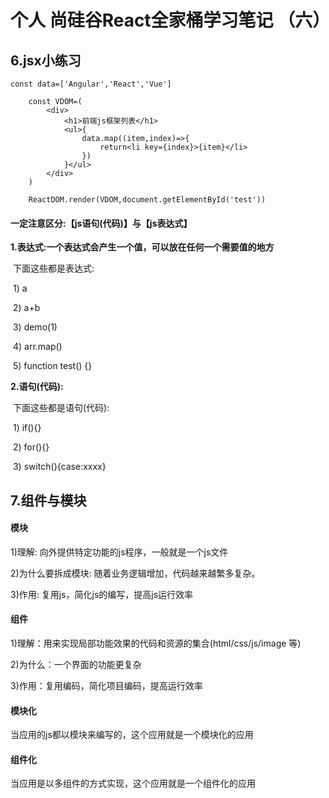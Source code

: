 # 个人 尚硅谷React全家桶学习笔记 （六）

## 6.jsx小练习

	const data=['Angular','React','Vue']
		
		const VDOM=(
			<div>
				<h1>前端js框架列表</h1>
				<ul>{
					data.map((item,index)=>{
						return<li key={index}>{item}</li>
					})
				}</ul>
			</div>
		)
		
		ReactDOM.render(VDOM,document.getElementById('test'))

#### 一定注意区分:【js语句(代码)】与【js表达式】

​	**1.表达式:一个表达式会产生一个值，可以放在任何一个需要值的地方**

​			下面这些都是表达式:

​				1)   a

​				2)   a+b

​				3)   demo(1)

​				4)   arr.map()

​				5)   function test() {}

**2.语句(代码):**

​			下面这些都是语句(代码):

​				1)   if(){}

​				2)   for(){}

​				3)   switch(){case:xxxx}





## 7.组件与模块

#### 模块

 1)理解: 向外提供特定功能的js程序，一般就是一个js文件

 2)为什么要拆成模块: 随着业务逻辑增加，代码越来越繁多复杂。

 3)作用: 复用js，简化js的编写，提高js运行效率

#### 组件

 1)理解：用来实现局部功能效果的代码和资源的集合(html/css/js/image 等)

 2)为什么：一个界面的功能更复杂

 3)作用：复用编码，简化项目编码，提高运行效率

#### 模块化

当应用的js都以模块来编写的，这个应用就是一个模块化的应用

#### 组件化

当应用是以多组件的方式实现，这个应用就是一个组件化的应用

